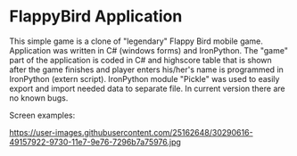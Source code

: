 # FlappyBird Application

This simple game is a clone of "legendary" Flappy Bird mobile game. Application was written in C# (windows forms) and IronPython. The "game" part of the application is coded in C# and highscore table that is shown after the game finishes and player enters his/her's name is programmed in IronPython (extern script). IronPython module "Pickle" was used to easily export and import needed data to separate file. In current version there are no known bugs.

Screen examples:

https://user-images.githubusercontent.com/25162648/30290616-49157922-9730-11e7-9e76-7296b7a75976.jpg
